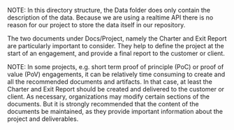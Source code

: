 

NOTE: In this directory structure, the Data folder does only contain the description of the data. Because we are using a realtime API there is no reason for our project to store the data itself in our repository.

The two documents under Docs/Project, namely the Charter and Exit Report are particularly important to consider. They help to define the project at the start of an engagement, and provide a final report to the customer or client.

NOTE: In some projects, e.g. short term proof of principle (PoC) or proof of value (PoV) engagements, it can be relatively time consuming to create and all the recommended documents and artifacts. In that case, at least the Charter and Exit Report should be created and delivered to the customer or client. As necessary, organizations may modify certain sections of the documents. But it is strongly recommended that the content of the documents be maintained, as they provide important information about the project and deliverables.